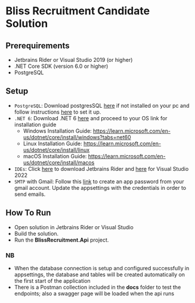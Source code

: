 # Bliss Recruitment Candidate Solution

## Prerequirements
* Jetbrains Rider or Visual Studio 2019 (or higher)
* .NET Core SDK (version 6.0 or higher)
* PostgreSQL

## Setup
* `PostgreSQL`: Download postgresSQL [here](https://www.postgresql.org/download/) if not 
installed on your pc and follow instructions [here](https://www.postgresql.org/docs/current/tutorial-install.html)
to set it up.
* `.NET 6`: Download .NET 6 [here](https://dotnet.microsoft.com/en-us/download/dotnet/6.0) and proceed to your OS link for installation guide
  * Windows Installation Guide: https://learn.microsoft.com/en-us/dotnet/core/install/windows?tabs=net60
  * Linux Installation Guide: https://learn.microsoft.com/en-us/dotnet/core/install/linux
  * macOS Installation Guide: https://learn.microsoft.com/en-us/dotnet/core/install/macos
* `IDEs`: Click [here](https://www.jetbrains.com/rider/download/) to download Jetbrains Rider and 
[here](https://visualstudio.microsoft.com/downloads/) for Visual Studio 2022
* `SMTP` with Gmail: Follow this [link](https://support.google.com/mail/answer/185833?hl=en-GB) to create an 
app password from your gmail account. Update the appsettings with the credentials in order to send emails.

## How To Run
* Open solution in Jetbrains Rider or Visual Studio
* Build the solution.
* Run the <b>BlissRecruitment.Api</b> project.

### NB
* When the database connection is setup and configured successfully in appsettings, the database and tables will be
created automatically on the first start of the application
* There is a Postman collection included in the <b>docs</b> folder to test the endpoints; also a swagger page will be loaded when the api runs
